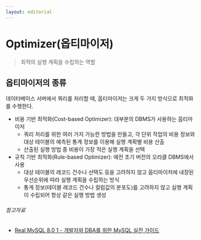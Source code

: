 ```yaml
---
layout: editorial
---
```


# Optimizer(옵티마이저)

> 최적의 실행 계획을 수립하는 역할

## 옵티마이저의 종류

데이터베이스 서버에서 쿼리를 처리할 때, 옵티마이저는 크게 두 가지 방식으로 최적화를 수행한다.

- 비용 기반 최적화(Cost-based Optimizer): 대부분의 DBMS가 사용하는 옵티마이저
    - 쿼리 처리를 위한 여러 가지 가능한 방법을 만들고, 각 단위 작업의 비용 정보와 대상 테이블의 예측된 통계 정보를 이용해 실행 계획별 비용 산출
    - 산출된 실행 방법 중 비용이 가장 적은 실행 계획을 선택
- 규칙 기반 최적화(Rule-based Optimizer): 예전 초기 버전의 오라클 DBMS에서 사용
    - 대상 테이블의 레코드 건수나 선택도 등을 고려하지 않고 옵티마이저에 내장된 우선순위에 따라 실행 계획을 수립하는 방식
    - 통계 정보(테이블 레코드 건수나 컬럼값의 분포도)를 고려하지 않고 실행 계획이 수립되어 항상 같은 실행 방법 생성

###### 참고자료

- [Real MySQL 8.0 1 - 개발자와 DBA를 위한 MySQL 실전 가이드](https://www.nl.go.kr/seoji/contents/S80100000000.do?schM=intgr_detail_view_isbn&page=1&pageUnit=10&schType=simple&schStr=Real+MySQL&isbn=9791158392703&cipId=228440237%2C)

